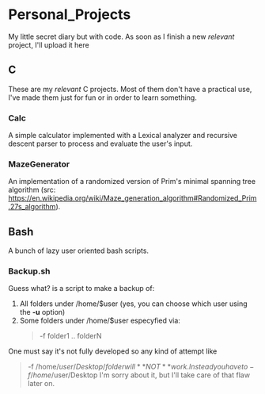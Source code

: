 # Personal_Projects
My little secret diary but with code. As soon as I finish a new *relevant* project, I'll upload it here

## C
These are my *relevant* C projects. Most of them don't have a practical use, I've made them just for fun or in order to learn something.

### Calc
A simple calculator implemented with a Lexical analyzer and recursive descent parser to process and evaluate the user's input.

### MazeGenerator
An implementation of a randomized version of Prim's minimal spanning tree algorithm (src: https://en.wikipedia.org/wiki/Maze_generation_algorithm#Randomized_Prim.27s_algorithm).

## Bash
A bunch of lazy user oriented bash scripts.

### Backup.sh
Guess what? is a script to make a backup of:
  1. All folders under /home/$user (yes, you can choose which user using the **-u** option)
  2. Some folders under /home/$user especyfied via: 
     >-f folder1 .. folderN

One must say it's not fully developed so any kind of attempt like
  >-f /home/$user/Desktop/folder
will **NOT** work. Instead you have to
  >-f /home/$user/Desktop
I'm sorry about it, but I'll take care of that flaw later on.
